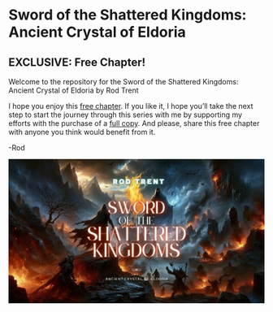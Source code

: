 # Sword of the Shattered Kingdoms: Ancient Crystal of Eldoria
## EXCLUSIVE: Free Chapter!

Welcome to the repository for the Sword of the Shattered Kingdoms: Ancient Crystal of Eldoria by Rod Trent

I hope you enjoy this <a href="https://github.com/rod-trent/SSK/blob/main/Free_Chapter/Sword%20of%20the%20Shattered%20Kingdoms-FreeChapter10.pdf" target="_blank">free chapter</a>. If you like it, I hope you’ll take the next step to start the journey through this series with me by supporting my efforts with the purchase of a <a href="https://amzn.to/45Hdrvc" target="_blank">full copy</a>. And please, share this free chapter with anyone you think would benefit from it. 

-Rod

<p align="center"><img src="https://github.com/rod-trent/SSK/blob/main/Images/GitHub2.jpg"></center></p>
